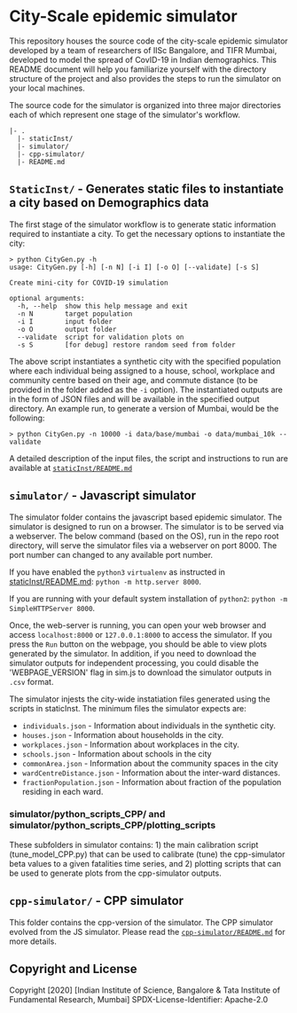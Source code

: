# City-Scale epidemic simulator

This repository houses the source code of the city-scale epidemic simulator developed by a team of researchers of IISc Bangalore, and TIFR Mumbai, developed to model the spread of CovID-19 in Indian demographics. This README document will help you familiarize yourself with the directory structure of the project and also provides the steps to run the simulator on your local machines. 

The source code for the simulator is organized into three major directories each of which represent one stage of the simulator's workflow.


```
|- .
  |- staticInst/
  |- simulator/  
  |- cpp-simulator/
  |- README.md
```


## `StaticInst/` - Generates static files to instantiate a city based on Demographics data
The first stage of the simulator workflow is to generate static information required to instantiate a city.  To get the necessary options to instantiate the city:

```
> python CityGen.py -h
usage: CityGen.py [-h] [-n N] [-i I] [-o O] [--validate] [-s S]

Create mini-city for COVID-19 simulation

optional arguments:
  -h, --help  show this help message and exit
  -n N        target population
  -i I        input folder
  -o O        output folder
  --validate  script for validation plots on
  -s S        [for debug] restore random seed from folder
```

The above script instantiates a synthetic city with the specified population where each individual being assigned to a house, school, workplace and community centre based on their age, and commute distance (to be provided in the folder added as the `-i` option). The instantiated outputs are in the form of JSON files and will be available in the specified output directory. An example run, to generate a version of Mumbai, would be the following:
```
> python CityGen.py -n 10000 -i data/base/mumbai -o data/mumbai_10k --validate 
```

A detailed description of the input files, the script and instructions to run are available at [`staticInst/README.md`](staticInst/README.md)

## `simulator/` - Javascript simulator

The simulator folder contains the javascript based epidemic simulator. The simulator is designed to run on a browser. The simulator is to be served via a webserver. The below command (based on the OS), run in the repo root directory, will serve the simulator files via a webserver on port 8000. The port number can changed to any available port number.

If you have enabled the `python3` `virtualenv` as instructed in [staticInst/README.md](staticInst/README.md): `python -m http.server 8000`.

If you are running with your default system installation of `python2`:   `python -m SimpleHTTPServer 8000`.

Once, the web-server is running, you can open your web browser and access `localhost:8000` or `127.0.0.1:8000` to access the simulator. If you press the `Run` button on the webpage, you should be able to view plots generated by the simulator. In addition, if you need to download the simulator outputs for independent processing, you could disable the 'WEBPAGE_VERSION' flag in sim.js to download the simulator outputs in `.csv` format.

The simulator injests the city-wide instatiation files generated using the scripts in staticInst. The minimum files the simulator expects are:
 * `individuals.json` - Information about individuals in the synthetic city.
 * `houses.json` - Information about households in the city.
 * `workplaces.json` - Information about workplaces in the city.
 * `schools.json` - Information about schools in the city
 * `commonArea.json` - Information about the community spaces in the city
 * `wardCentreDistance.json` - Information about the inter-ward distances.
 * `fractionPopulation.json` - Information about fraction of the population residing in each ward.

### simulator/python_scripts_CPP/ and  simulator/python_scripts_CPP/plotting_scripts
These subfolders in simulator contains:  1) the main calibration script (tune_model_CPP.py) that can be used to calibrate (tune) the cpp-simulator beta values to a given fatalities time series, and 2) plotting scripts that can be used to generate plots from the cpp-simulator outputs.

## `cpp-simulator/` - CPP simulator
This folder contains the cpp-version of the simulator. The CPP simulator evolved from the JS simulator. 
Please read the  [`cpp-simulator/README.md`](cpp-simulator/README.md) for more details.

## Copyright and License
Copyright [2020] [Indian Institute of Science, Bangalore & Tata Institute of Fundamental Research, Mumbai]
SPDX-License-Identifier: Apache-2.0

